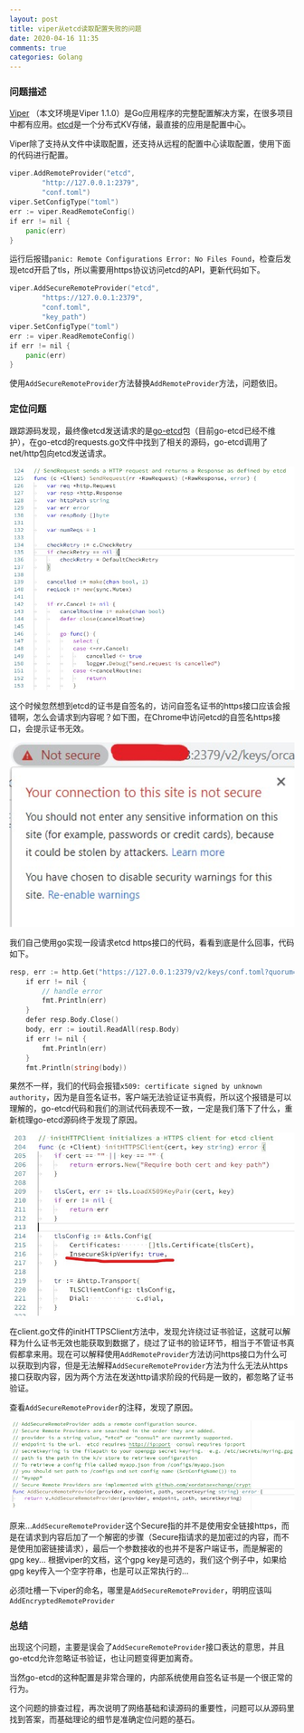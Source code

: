 ```yaml
---
layout: post
title: viper从etcd读取配置失败的问题
date: 2020-04-16 11:35
comments: true
categories: Golang
---
```


### 问题描述

[Viper](https://github.com/spf13/viper) （本文环境是Viper 1.1.0）是Go应用程序的完整配置解决方案，在很多项目中都有应用。[etcd](https://github.com/etcd-io/etcd)是一个分布式KV存储，最直接的应用是配置中心。

Viper除了支持从文件中读取配置，还支持从远程的配置中心读取配置，使用下面的代码进行配置。

```go
viper.AddRemoteProvider("etcd",
        "http://127.0.0.1:2379",
        "conf.toml")
viper.SetConfigType("toml")
err := viper.ReadRemoteConfig()
if err != nil {
    panic(err)
}
```

运行后报错`panic: Remote Configurations Error: No Files Found`，检查后发现etcd开启了tls，所以需要用https协议访问etcd的API，更新代码如下。

```go
viper.AddSecureRemoteProvider("etcd",
        "https://127.0.0.1:2379",
        "conf.toml",
        "key_path")
viper.SetConfigType("toml")
err := viper.ReadRemoteConfig()
if err != nil {
    panic(err)
}
```

使用`AddSecureRemoteProvider`方法替换`AddRemoteProvider`方法，问题依旧。

### 定位问题

跟踪源码发现，最终像etcd发送请求的是[go-etcd](
https://github.com/coreos/go-etcd/)包（目前go-etcd已经不维护），在go-etcd的requests.go文件中找到了相关的源码，go-etcd调用了net/http包向etcd发送请求。

![](/upload/20200416_01.jpg)

这个时候忽然想到etcd的证书是自签名的，访问自签名证书的https接口应该会报错啊，怎么会请求到内容呢？如下图，在Chrome中访问etcd的自签名https接口，会提示证书无效。

![](/upload/20200416_02.jpg)

我们自己使用go实现一段请求etcd https接口的代码，看看到底是什么回事，代码如下。

```go
resp, err := http.Get("https://127.0.0.1:2379/v2/keys/conf.toml?quorum=false&recursive=false&sorted=false")
    if err != nil {
        // handle error
        fmt.Println(err)
    }
    defer resp.Body.Close()
    body, err := ioutil.ReadAll(resp.Body)
    if err != nil {
        fmt.Println(err)
    }
    fmt.Println(string(body))
```

果然不一样，我们的代码会报错`x509: certificate signed by unknown authority`，因为是自签名证书，客户端无法验证证书真假，所以这个报错是可以理解的，go-etcd代码和我们的测试代码表现不一致，一定是我们落下了什么，重新梳理go-etcd源码终于发现了原因。

![](/upload/20200416_03.jpg)

在client.go文件的initHTTPSClient方法中，发现允许绕过证书验证，这就可以解释为什么证书无效也能获取到数据了，绕过了证书的验证环节，相当于不管证书真假都拿来用。现在可以解释使用`AddRemoteProvider`方法访问https接口为什么可以获取到内容，但是无法解释`AddSecureRemoteProvider`方法为什么无法从https接口获取内容，因为两个方法在发送http请求阶段的代码是一致的，都忽略了证书验证。

查看`AddSecureRemoteProvider`的注释，发现了原因。

![](/upload/20200416_04.jpg)

原来...`AddSecureRemoteProvider`这个Secure指的并不是使用安全链接https，而是在请求到内容后加了一个解密的步骤（Secure指请求的是加密过的内容，而不是使用加密链接请求），最后一个参数接收的也并不是客户端证书，而是解密的gpg key... 根据viper的文档，这个gpg key是可选的，我们这个例子中，如果给gpg key传入一个空字符串，也是可以正常执行的...

必须吐槽一下viper的命名，哪里是`AddSecureRemoteProvider`，明明应该叫`AddEncryptedRemoteProvider`

### 总结

出现这个问题，主要是误会了`AddSecureRemoteProvider`接口表达的意思，并且go-etcd允许忽略证书验证，也让问题变得更加离奇。

当然go-etcd的这种配置是非常合理的，内部系统使用自签名证书是一个很正常的行为。

这个问题的排查过程，再次说明了网络基础和读源码的重要性，问题可以从源码里找到答案，而基础理论的细节是准确定位问题的基石。